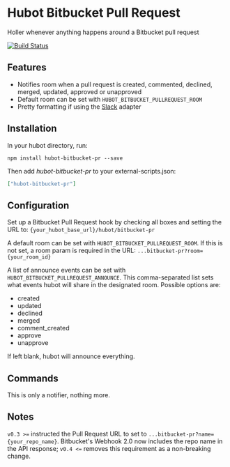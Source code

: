 # Hubot Bitbucket Pull Request

Holler whenever anything happens around a Bitbucket pull request

[![Build Status](https://travis-ci.org/tshedor/hubot-bitbucket-pr.png)](https://travis-ci.org/tshedor/hubot-bitbucket-pr)

## Features

* Notifies room when a pull request is created, commented, declined, merged, updated, approved or unapproved
* Default room can be set with `HUBOT_BITBUCKET_PULLREQUEST_ROOM`
* Pretty formatting if using the [Slack](https://github.com/tinyspeck/hubot-slack) adapter

## Installation

In your hubot directory, run:

`npm install hubot-bitbucket-pr --save`

Then add *hubot-bitbucket-pr* to your external-scripts.json:

```json
["hubot-bitbucket-pr"]
```

## Configuration

Set up a Bitbucket Pull Request hook by checking all boxes and setting the URL to:
`{your_hubot_base_url}/hubot/bitbucket-pr`

A default room can be set with `HUBOT_BITBUCKET_PULLREQUEST_ROOM`. If this is not set, a room param is required in the URL:
`...bitbucket-pr?room={your_room_id}`

A list of announce events can be set with `HUBOT_BITBUCKET_PULLREQUEST_ANNOUNCE`. This comma-separated list sets what events hubot will share in the designated room. Possible options are:

* created
* updated
* declined
* merged
* comment_created
* approve
* unapprove

If left blank, hubot will announce everything.

## Commands

This is only a notifier, nothing more.

## Notes

`v0.3 >=` instructed the Pull Request URL to set to `...bitbucket-pr?name={your_repo_name}`. Bitbucket's Webhook 2.0 now includes the repo name in the API response; `v0.4 <=` removes this requirement as a non-breaking change.
